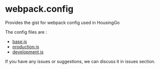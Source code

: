 # webpack.config
Provides the gist for webpack config used in HousingGo

The config files are :
* [base.js](base.js)
* [production.js](production.js)
* [development.js](development.js)

If you have any issues or suggestions, we can discuss it in issues section.
